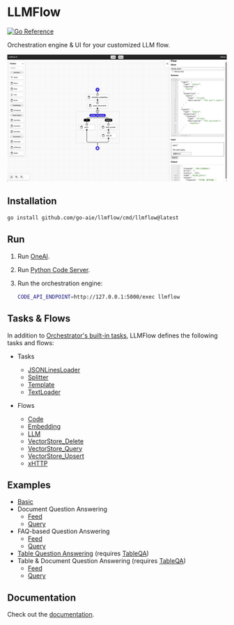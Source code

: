 # LLMFlow

[![Go Reference](https://pkg.go.dev/badge/go-aie/llmflow/vulndb.svg)][1]

Orchestration engine & UI for your customized LLM flow.

![LLMFlow](llmflow-ui-screenshot.png)

## Installation

```bash
go install github.com/go-aie/llmflow/cmd/llmflow@latest
```

## Run

1. Run [OneAI][2].

2. Run [Python Code Server](cmd/llmflow/pycode).

3. Run the orchestration engine:

    ```bash
    CODE_API_ENDPOINT=http://127.0.0.1:5000/exec llmflow
    ```


## Tasks & Flows

In addition to [Orchestrator's built-in tasks][3], LLMFlow defines the following tasks and flows:

   - Tasks
      + [JSONLinesLoader](loader.go#L50-L181)
      + [Splitter](splitter.go)
      + [Template](template.go)
      + [TextLoader](loader.go#L183-L239)

   - Flows
      + [Code](code.flow.json)
      + [Embedding](embedding.flow.json)
      + [LLM](llm.flow.json)
      + [VectorStore_Delete](vectorstore_delete.flow.json)
      + [VectorStore_Query](vectorstore_query.flow.json)
      + [VectorStore_Upsert](vectorstore_upsert.flow.json)
      + [xHTTP](xhttp.flow.json)


## Examples

- [Basic](examples/basic.flow.json)
- Document Question Answering
    + [Feed](examples/docqa_feed.flow.json)
    + [Query](examples/docqa_query.flow.json)
- FAQ-based Question Answering
    + [Feed](examples/faq_feed.flow.json)
    + [Query](examples/faq_query.flow.json)
- [Table Question Answering](examples/tableqa.flow.json) (requires [TableQA][4])
- Table & Document Question Answering (requires [TableQA][4])
    + [Feed](examples/tableqa_docqa_feed.flow.json)
    + [Query](examples/tableqa_docqa_query.flow.json)


## Documentation

Check out the [documentation][1].


[1]: https://pkg.go.dev/github.com/go-aie/llmflow
[2]: https://github.com/go-aie/oneai
[3]: https://github.com/RussellLuo/orchestrator#task
[4]: https://github.com/go-aie/tableqa

